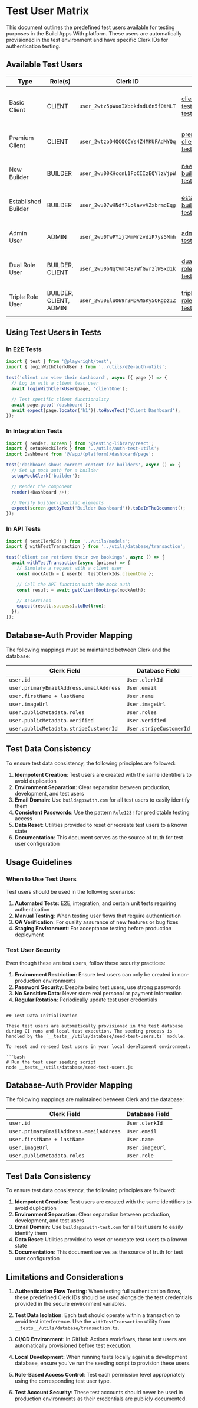 # Test User Matrix

This document outlines the predefined test users available for testing purposes in the Build Apps With platform. These users are automatically provisioned in the test environment and have specific Clerk IDs for authentication testing.

## Available Test Users

| Type | Role(s) | Clerk ID | Email | Description |
|------|---------|----------|-------|-------------|
| Basic Client | CLIENT | `user_2wtz5pWuoIXbbkdndL6n5f0tMLT` | client-test@buildappswith-test.com | Standard client account with basic permissions |
| Premium Client | CLIENT | `user_2wtzoD4QCQCCYs4Z4MKUFAdMYQq` | premium-client@buildappswith-test.com | Client with premium features unlocked |
| New Builder | BUILDER | `user_2wu00KHccnL1FoCIIzEQYlzVjpW` | new-builder@buildappswith-test.com | Builder with limited experience and portfolio |
| Established Builder | BUILDER | `user_2wu07wHNdf7LolavvVZxbrmdEqg` | established-builder@buildappswith-test.com | Experienced builder with full profile and portfolio |
| Admin User | ADMIN | `user_2wu0TwPYijtMmMrzvdiP7ys5Mmh` | admin@buildappswith-test.com | Administrator with platform management capabilities |
| Dual Role User | BUILDER, CLIENT | `user_2wu0bNqtVmt4E7WfGwrzlWSxd1k` | dual-role@buildappswith-test.com | User with both builder and client capabilities |
| Triple Role User | BUILDER, CLIENT, ADMIN | `user_2wu0EluO69r3MDAMSKy5ORgpz1Z` | triple-role@buildappswith-test.com | User with all three role types (super admin) |

## Using Test Users in Tests

### In E2E Tests

```typescript
import { test } from '@playwright/test';
import { loginWithClerkUser } from '../utils/e2e-auth-utils';

test('client can view their dashboard', async ({ page }) => {
  // Log in with a client test user
  await loginWithClerkUser(page, 'clientOne');

  // Test specific client functionality
  await page.goto('/dashboard');
  await expect(page.locator('h1')).toHaveText('Client Dashboard');
});
```

### In Integration Tests

```typescript
import { render, screen } from '@testing-library/react';
import { setupMockClerk } from '../utils/auth-test-utils';
import Dashboard from '@/app/(platform)/dashboard/page';

test('dashboard shows correct content for builders', async () => {
  // Set up mock auth for a builder
  setupMockClerk('builder');

  // Render the component
  render(<Dashboard />);

  // Verify builder-specific elements
  expect(screen.getByText('Builder Dashboard')).toBeInTheDocument();
});
```

### In API Tests

```typescript
import { testClerkIds } from '../utils/models';
import { withTestTransaction } from '../utils/database/transaction';

test('client can retrieve their own bookings', async () => {
  await withTestTransaction(async (prisma) => {
    // Simulate a request with a client user
    const mockAuth = { userId: testClerkIds.clientOne };

    // Call the API function with the mock auth
    const result = await getClientBookings(mockAuth);

    // Assertions
    expect(result.success).toBe(true);
  });
});
```

## Database-Auth Provider Mapping

The following mappings must be maintained between Clerk and the database:

| Clerk Field | Database Field |
|-------------|----------------|
| `user.id` | `User.clerkId` |
| `user.primaryEmailAddress.emailAddress` | `User.email` |
| `user.firstName + lastName` | `User.name` |
| `user.imageUrl` | `User.imageUrl` |
| `user.publicMetadata.roles` | `User.roles` |
| `user.publicMetadata.verified` | `User.verified` |
| `user.publicMetadata.stripeCustomerId` | `User.stripeCustomerId` |

## Test Data Consistency

To ensure test data consistency, the following principles are followed:

1. **Idempotent Creation**: Test users are created with the same identifiers to avoid duplication
2. **Environment Separation**: Clear separation between production, development, and test users
3. **Email Domain**: Use `buildappswith.com` for all test users to easily identify them
4. **Consistent Passwords**: Use the pattern `Role123!` for predictable testing access
5. **Data Reset**: Utilities provided to reset or recreate test users to a known state
6. **Documentation**: This document serves as the source of truth for test user configuration

## Usage Guidelines

### When to Use Test Users

Test users should be used in the following scenarios:

1. **Automated Tests**: E2E, integration, and certain unit tests requiring authentication
2. **Manual Testing**: When testing user flows that require authentication
3. **QA Verification**: For quality assurance of new features or bug fixes
4. **Staging Environment**: For acceptance testing before production deployment

### Test User Security

Even though these are test users, follow these security practices:

1. **Environment Restriction**: Ensure test users can only be created in non-production environments
2. **Password Security**: Despite being test users, use strong passwords
3. **No Sensitive Data**: Never store real personal or payment information
4. **Regular Rotation**: Periodically update test user credentials
```

## Test Data Initialization

These test users are automatically provisioned in the test database during CI runs and local test execution. The seeding process is handled by the `__tests__/utils/database/seed-test-users.ts` module.

To reset and re-seed test users in your local development environment:

```bash
# Run the test user seeding script
node __tests__/utils/database/seed-test-users.js
```

## Database-Auth Provider Mapping

The following mappings are maintained between Clerk and the database:

| Clerk Field | Database Field |
|-------------|----------------|
| `user.id` | `User.clerkId` |
| `user.primaryEmailAddress.emailAddress` | `User.email` |
| `user.firstName + lastName` | `User.name` |
| `user.imageUrl` | `User.imageUrl` |
| `user.publicMetadata.roles` | `User.role` |

## Test Data Consistency

To ensure test data consistency, the following principles are followed:

1. **Idempotent Creation**: Test users are created with the same identifiers to avoid duplication
2. **Environment Separation**: Clear separation between production, development, and test users
3. **Email Domain**: Use `buildappswith-test.com` for all test users to easily identify them
4. **Data Reset**: Utilities provided to reset or recreate test users to a known state
5. **Documentation**: This document serves as the source of truth for test user configuration

## Limitations and Considerations

1. **Authentication Flow Testing**: When testing full authentication flows, these predefined Clerk IDs should be used alongside the test credentials provided in the secure environment variables.

2. **Test Data Isolation**: Each test should operate within a transaction to avoid test interference. Use the `withTestTransaction` utility from `__tests__/utils/database/transaction.ts`.

3. **CI/CD Environment**: In GitHub Actions workflows, these test users are automatically provisioned before test execution.

4. **Local Development**: When running tests locally against a development database, ensure you've run the seeding script to provision these users.

5. **Role-Based Access Control**: Test each permission level appropriately using the corresponding test user type.

6. **Test Account Security**: These test accounts should never be used in production environments as their credentials are publicly documented.